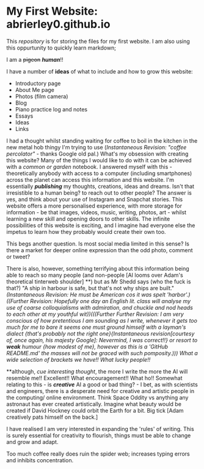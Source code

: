 # My First Website: abrierley0.github.io
This *repository* is for storing the files for my first website.
I am also using this oppurtunity to quickly learn markdown;

I am a ~~pigeon~~ **_human_**!!


I have a number of **ideas** of what to include and how to grow this website:

* Introductory page
* About Me page 
* Photos (film camera)
* Blog
* Piano practice log and notes
* Essays 
* Ideas
* Links

I had a thought whilst standing waiting for coffee to boil in the kitchen in the new metal hob thingy I'm trying to use (*Instantaneous Revision: "coffee percolator"* - thanks Google old pal.) What's my obsession with creating this website? Many of the things I would like to do with it can be achieved with a *common or garden* notebook. I answered myself with this - theoretically anybody with access to a computer (including smartphones) across the planet can access this information and this website. I'm essentially **_publishing_** my thoughts, creations, ideas and dreams. Isn't that irresistible to a human being? to reach out to other people? The answer is yes, and think about your use of Instagram and Snapchat stories. This website offers a more personalised experience, with more storage for information - be that images, videos, music, writing, photos, art - whilst learning a new skill and opening doors to other skills. The infinite possibilities of this website is exciting, and I imagine had everyone else the impetus to learn how they probably would create their own too.

This begs another question. Is most social media limited in this sense? Is there a market for deeper online expression than the odd photo, comment or tweet?

There is also, however, something terrifying about this information being able to reach so many people (and non-people [AI looms over Adam's theoretical tinterweb shoulder] \*\*) but as Mr Shedd says (who the fuck is that?) "A ship in harbour is safe, but that's not why ships are built." *(Instantaneous Revision: He must be American cos it was spelt 'harbor'.)((Further Revision: Hopefully one day an English lit. class will analyse my use of coarse colloquialisms with admiration, and chuckle and nod heads to each other at my youthful wit))(((Further Further Revision: I am very conscious of how pretentious I am sounding as I write, whenever it gets too much for me to bare it seems one must ground himself with a layman's dialect {that's probably not the right one}{Instantaneous revision[courtesy of, once again, his majesty Google]: Nevermind, I was correct!!} or resort to **weak** humour {how modest of me}, however as this is a 'GitHub README.md' the masses will not be graced with such pomposity.))) What a wide selection of brackets we have!! What lucky people!!*

\*\*although, *cue interesting thought*, the more I write the more the AI will resemble me!! Excellent!! What encouragement!! What ho!! Somewhat relating to this - is **_creative_** AI a good or bad thing? - I bet, as with scientists and engineers, there is a desperate need for creative and artistic people in the computing/ online environment. Think Space Oddity vs anything any astronaut has ever created artistically. Imagine what beauty would be created if David Hockney could orbit the Earth for a bit. Big tick [Adam creatively pats himself on the back.]

I have realised I am very interested in expanding the 'rules' of writing. This is surely essential for creativity to flourish, things must be able to change and grow and adapt.

Too much coffee really does ruin the spider web; increases typing errors and inhibits concentration.
